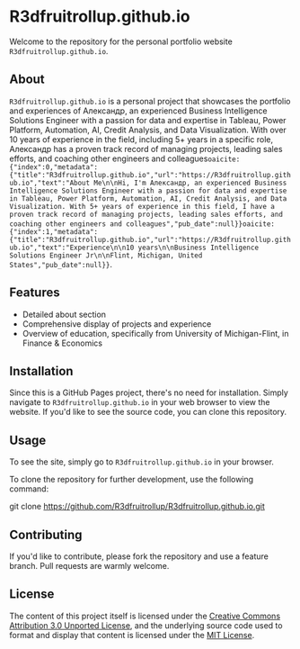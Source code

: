 # R3dfruitrollup.github.io

Welcome to the repository for the personal portfolio website `R3dfruitrollup.github.io`.

## About

`R3dfruitrollup.github.io` is a personal project that showcases the portfolio and experiences of Александр, an experienced Business Intelligence Solutions Engineer with a passion for data and expertise in Tableau, Power Platform, Automation, AI, Credit Analysis, and Data Visualization. With over 10 years of experience in the field, including 5+ years in a specific role, Александр has a proven track record of managing projects, leading sales efforts, and coaching other engineers and colleagues&#8203;`oaicite:{"index":0,"metadata":{"title":"R3dfruitrollup.github.io","url":"https://R3dfruitrollup.github.io","text":"About Me\n\nHi, I'm Александр, an experienced Business Intelligence Solutions Engineer with a passion for data and expertise in Tableau, Power Platform, Automation, AI, Credit Analysis, and Data Visualization. With 5+ years of experience in this field, I have a proven track record of managing projects, leading sales efforts, and coaching other engineers and colleagues","pub_date":null}}`&#8203;&#8203;`oaicite:{"index":1,"metadata":{"title":"R3dfruitrollup.github.io","url":"https://R3dfruitrollup.github.io","text":"Experience\n\n10 years\n\nBusiness Intelligence Solutions Engineer Jr\n\nFlint, Michigan, United States","pub_date":null}}`&#8203;.

## Features

- Detailed about section
- Comprehensive display of projects and experience
- Overview of education, specifically from University of Michigan-Flint, in Finance & Economics

## Installation

Since this is a GitHub Pages project, there's no need for installation. Simply navigate to `R3dfruitrollup.github.io` in your web browser to view the website. If you'd like to see the source code, you can clone this repository.

## Usage

To see the site, simply go to `R3dfruitrollup.github.io` in your browser. 

To clone the repository for further development, use the following command:

git clone https://github.com/R3dfruitrollup/R3dfruitrollup.github.io.git


## Contributing

If you'd like to contribute, please fork the repository and use a feature branch. Pull requests are warmly welcome.

## License

The content of this project itself is licensed under the [Creative Commons Attribution 3.0 Unported License](http://creativecommons.org/licenses/by/3.0/), and the underlying source code used to format and display that content is licensed under the [MIT License](http://opensource.org/licenses/mit-license.php).


